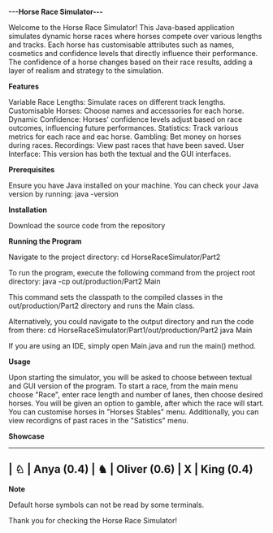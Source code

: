 **---Horse Race Simulator---**

Welcome to the Horse Race Simulator! This Java-based application simulates dynamic horse races where horses compete over various lengths and tracks. Each horse has customisable attributes such as names, cosmetics and confidence levels that directly influence their performance. The confidence of a horse changes based on their race results, adding a layer of realism and strategy to the simulation.

**Features**

Variable Race Lengths: Simulate races on different track lengths.
Customisable Horses: Choose names and accessories for each horse.
Dynamic Confidence: Horses' confidence levels adjust based on race outcomes, influencing future performances.
Statistics: Track various metrics for each race and eac horse.
Gambling: Bet money on horses during races.
Recordings: View past races that have been saved.
User Interface: This version has both the textual and the GUI interfaces.

**Prerequisites**

Ensure you have Java installed on your machine. You can check your Java version by running:
java -version

**Installation**

Download the source code from the repository

**Running the Program**

Navigate to the project directory:
cd HorseRaceSimulator/Part2

To run the program, execute the following command from the project root directory:
java -cp out/production/Part2 Main

This command sets the classpath to the compiled classes in the out/production/Part2 directory and runs the Main class.

Alternatively, you could navigate to the output directory and run the code from there:
cd HorseRaceSimulator/Part1/out/production/Part2
java Main

If you are using an IDE, simply open Main.java and run the main() method.

**Usage**

Upon starting the simulator, you will be asked to choose between textual and GUI version of the program. To start a race, from the main menu choose "Race", enter race length and number of lanes, then choose desired horses. You will be given an option to gamble, after which the race will start. You can customise horses in "Horses Stables" menu. Additionally, you can view recordigns of past races in the "Satistics" menu.

**Showcase**

-----------------------------------------------------
|       ♘                                           |     Anya (0.4)
|                 ♞                                 |     Oliver (0.6)
| X                                                  |     King (0.4)
-----------------------------------------------------

**Note**

Default horse symbols can not be read by some terminals.




Thank you for checking the Horse Race Simulator!
